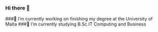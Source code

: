 ### Hi there 👋
###🔭 I’m currently working on finishing my degree at the University of Malta
###🌱 I’m currently studying B.Sc.IT Computing and Business
<!--
**Gigilui15/Gigilui15** is a ✨ _special_ ✨ repository because its `README.md` (this file) appears on your GitHub profile.

Here are some ideas to get you started:

🔭 I’m currently working on finishing my degree at the University of Malta
🌱 I’m currently studying B.Sc.IT Computing and Business
- 📫 How to reach me: ...
- ⚡ Fun fact: ...
-->
